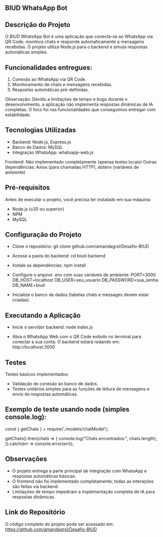 ## BIUD WhatsApp Bot

## Descrição do Projeto
O BIUD WhatsApp Bot é uma aplicação que conecta-se ao WhatsApp via QR Code, 
monitora chats e responde automaticamente a mensagens recebidas. 
O projeto utiliza Node.js para o backend e simula respostas automáticas simples.

## Funcionalidades entregues:
1. Conexão ao WhatsApp via QR Code.
2. Monitoramento de chats e mensagens recebidas.
3. Respostas automáticas pré-definidas.

Observação: Devido a limitações de tempo e bugs durante o desenvolvimento,
a aplicação não implementa respostas dinâmicas de IA completas.
O foco foi nas funcionalidades que conseguimos entregar com estabilidade.

## Tecnologias Utilizadas
- Backend: Node.js, Express.js
- Banco de Dados: MySQL
- Integração WhatsApp: whatsapp-web.js

Frontend: Não implementado completamente (apenas testes locais)
Outras dependências: Axios (para chamadas HTTP), dotenv (variáveis de ambiente)

## Pré-requisitos
Antes de executar o projeto, você precisa ter instalado em sua máquina:
- Node.js (v20 ou superior)
- NPM
- MySQL

## Configuração do Projeto
- Clone o repositório:
git clone github.com/amandagrsl/Desafio-BIUD

- Acesse a pasta do backend:
cd biud-backend

- Instale as dependências:
npm install

- Configure o arquivo .env com suas variáveis de ambiente:
PORT=3000
DB_HOST=localhost
DB_USER=seu_usuario
DB_PASSWORD=sua_senha
DB_NAME=biud

- Inicialize o banco de dados (tabelas chats e messages devem estar criadas).

## Executando a Aplicação
- Inicie o servidor backend:
node index.js

- Abra o WhatsApp Web com o QR Code exibido no terminal para conectar a sua conta.
O backend estará rodando em:
http://localhost:3000

## Testes
Testes básicos implementados:
- Validação de conexão ao banco de dados.
- Testes unitários simples para as funções de leitura de mensagens e envio de respostas automáticas.

## Exemplo de teste usando node (simples console.log):
const { getChats } = require('./models/chatModel');

getChats().then(chats => {
  console.log("Chats encontrados:", chats.length);
}).catch(err => console.error(err));

## Observações
- O projeto entrega a parte principal de integração com WhatsApp e respostas automáticas básicas.
- O frontend não foi implementado completamente; todas as interações são feitas via backend.
- Limitações de tempo impediram a implementação completa de IA para respostas dinâmicas.

## Link do Repositório
O código completo do projeto pode ser acessado em:
https://github.com/amandagrsl/Desafio-BIUD
